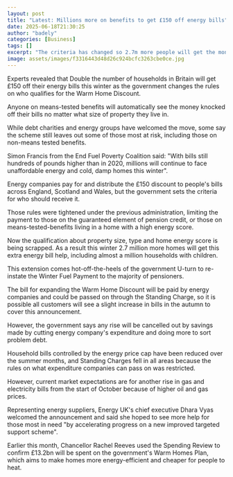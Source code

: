 ```yaml
---
layout: post
title: "Latest: Millions more on benefits to get £150 off energy bills"
date: 2025-06-18T21:30:25
author: "badely"
categories: [Business]
tags: []
excerpt: "The criteria has changed so 2.7m more people will get the money automatically knocked off their bills."
image: assets/images/f3316443d48d26c924bcfc3263cbe0ce.jpg
---
```


Experts revealed that Double the number of households in Britain will get £150 off their energy bills this winter as the government changes the rules on who qualifies for the Warm Home Discount.

Anyone on means-tested benefits will automatically see the money knocked off their bills no matter what size of property they live in. 

While debt charities and energy groups have welcomed the move, some say the scheme still leaves out some of those most at risk, including those on non-means tested benefits. 

Simon Francis from the End Fuel Poverty Coalition said: "With bills still hundreds of pounds higher than in 2020, millions will continue to face unaffordable energy and cold, damp homes this winter".

Energy companies pay for and distribute the £150 discount to people's bills across England, Scotland and Wales, but the government sets the criteria for who should receive it. 

Those rules were tightened under the previous administration, limiting the payment to those on the guaranteed element of pension credit, or those on means-tested-benefits living in a home with a high energy score.

Now the qualification about property size, type and home energy score is being scrapped. As a result this winter 2.7 million more homes will get this extra energy bill help, including almost a million households with children.

This extension comes hot-off-the-heels of the government U-turn to re-instate the Winter Fuel Payment to the majority of pensioners. 

The bill for expanding the Warm Home Discount will be paid by energy companies and could be passed on through the Standing Charge, so it is possible all customers will see a slight increase in bills in the autumn to cover this announcement. 

However, the government says any rise will be cancelled out by savings made by cutting energy company's expenditure and doing more to sort problem debt.

Household bills controlled by the energy price cap have been reduced over the summer months, and Standing Charges fell in all areas because the rules on what expenditure companies can pass on was restricted. 

However, current market expectations are for another rise in gas and electricity bills from the start of October because of higher oil and gas prices.

Representing energy suppliers, Energy UK's chief executive Dhara Vyas welcomed the announcement and said she hoped to see more help for those most in need "by accelerating progress on a new improved targeted support scheme".

Earlier this month, Chancellor Rachel Reeves used the Spending Review to confirm £13.2bn will be spent on the government's Warm Homes Plan, which aims to make homes more energy-efficient and cheaper for people to heat.

